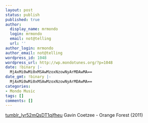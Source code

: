 ```yaml
---
layout: post
status: publish
published: true
author:
  display_name: mrmondo
  login: mrmondo
  email: not@telling
  url: ''
author_login: mrmondo
author_email: not@telling
wordpress_id: 1048
wordpress_url: http://wp.mondotunes.org/?p=1048
date: !binary |-
  MjAxMi0wMi0xMSAwMzoxNzowNyArMDAwMA==
date_gmt: !binary |-
  MjAxMi0wMi0xMSAwMzoxNzowNyArMDAwMA==
categories:
- Mondo Music
tags: []
comments: []
---
```

<a href='http://wp.mondotunes.org/wp-content/uploads/2012/02/tumblr_lyr52mQsDT1qjfheu.mp3' title='tumblr_lyr52mQsDT1qjfheu'>tumblr_lyr52mQsDT1qjfheu</a>
Gavin Coetzee - Orange Forest (2011)
